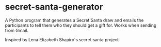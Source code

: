 # secret-santa-generator
A Python program that generates a Secret Santa draw and emails the participants to tell them who they should get a gift for.
Works when sending from Gmail.

Inspired by Lena Elizabeth Shapiro's secret santa project
